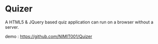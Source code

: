 # Quizer

A HTML5 & JQuery based quiz application can run on a browser without a server.

demo :  https://github.com/NIMIT001/Quizer


